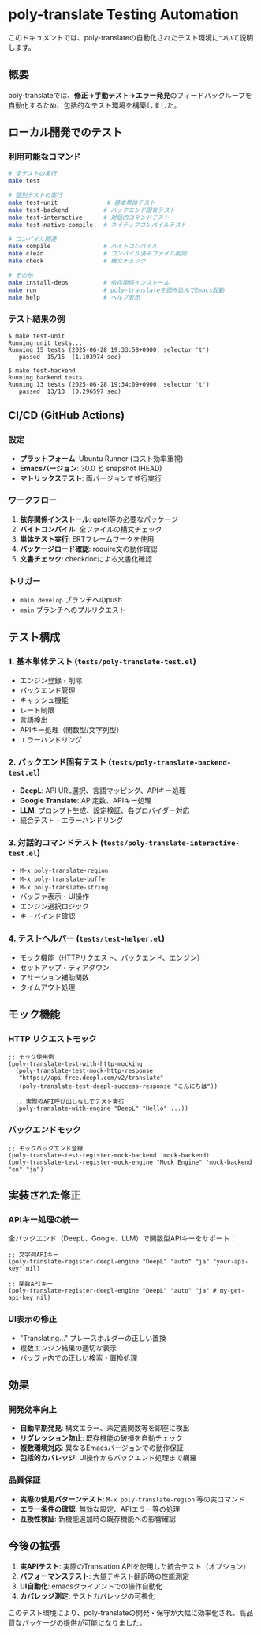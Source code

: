 # poly-translate Testing Automation

このドキュメントでは、poly-translateの自動化されたテスト環境について説明します。

## 概要

poly-translateでは、**修正→手動テスト→エラー発見**のフィードバックループを自動化するため、包括的なテスト環境を構築しました。

## ローカル開発でのテスト

### 利用可能なコマンド

```bash
# 全テストの実行
make test

# 個別テストの実行
make test-unit              # 基本単体テスト
make test-backend          # バックエンド固有テスト
make test-interactive      # 対話的コマンドテスト
make test-native-compile   # ネイティブコンパイルテスト

# コンパイル関連
make compile               # バイトコンパイル
make clean                 # コンパイル済みファイル削除
make check                 # 構文チェック

# その他
make install-deps          # 依存関係インストール
make run                   # poly-translateを読み込んでEmacs起動
make help                  # ヘルプ表示
```

### テスト結果の例

```
$ make test-unit
Running unit tests...
Running 15 tests (2025-06-28 19:33:58+0900, selector 't')
   passed  15/15  (1.103974 sec)

$ make test-backend
Running backend tests...
Running 13 tests (2025-06-28 19:34:09+0900, selector 't')
   passed  13/13  (0.296597 sec)
```

## CI/CD (GitHub Actions)

### 設定

- **プラットフォーム**: Ubuntu Runner (コスト効率重視)
- **Emacsバージョン**: 30.0 と snapshot (HEAD)
- **マトリックステスト**: 両バージョンで並行実行

### ワークフロー

1. **依存関係インストール**: gptel等の必要なパッケージ
2. **バイトコンパイル**: 全ファイルの構文チェック
3. **単体テスト実行**: ERTフレームワークを使用
4. **パッケージロード確認**: require文の動作確認
5. **文書チェック**: checkdocによる文書化確認

### トリガー

- `main`, `develop` ブランチへのpush
- `main` ブランチへのプルリクエスト

## テスト構成

### 1. 基本単体テスト (`tests/poly-translate-test.el`)

- エンジン登録・削除
- バックエンド管理
- キャッシュ機能
- レート制限
- 言語検出
- APIキー処理（関数型/文字列型）
- エラーハンドリング

### 2. バックエンド固有テスト (`tests/poly-translate-backend-test.el`)

- **DeepL**: API URL選択、言語マッピング、APIキー処理
- **Google Translate**: API定数、APIキー処理
- **LLM**: プロンプト生成、設定検証、各プロバイダー対応
- 統合テスト・エラーハンドリング

### 3. 対話的コマンドテスト (`tests/poly-translate-interactive-test.el`)

- `M-x poly-translate-region`
- `M-x poly-translate-buffer`
- `M-x poly-translate-string`
- バッファ表示・UI操作
- エンジン選択ロジック
- キーバインド確認

### 4. テストヘルパー (`tests/test-helper.el`)

- モック機能（HTTPリクエスト、バックエンド、エンジン）
- セットアップ・ティアダウン
- アサーション補助関数
- タイムアウト処理

## モック機能

### HTTP リクエストモック

```elisp
;; モック使用例
(poly-translate-test-with-http-mocking
  (poly-translate-test-mock-http-response
   "https://api-free.deepl.com/v2/translate"
   (poly-translate-test-deepl-success-response "こんにちは"))

  ;; 実際のAPI呼び出しなしでテスト実行
  (poly-translate-with-engine "DeepL" "Hello" ...))
```

### バックエンドモック

```elisp
;; モックバックエンド登録
(poly-translate-test-register-mock-backend 'mock-backend)
(poly-translate-test-register-mock-engine "Mock Engine" 'mock-backend "en" "ja")
```

## 実装された修正

### APIキー処理の統一

全バックエンド（DeepL、Google、LLM）で関数型APIキーをサポート：

```elisp
;; 文字列APIキー
(poly-translate-register-deepl-engine "DeepL" "auto" "ja" "your-api-key" nil)

;; 関数APIキー
(poly-translate-register-deepl-engine "DeepL" "auto" "ja" #'my-get-api-key nil)
```

### UI表示の修正

- "Translating..." プレースホルダーの正しい置換
- 複数エンジン結果の適切な表示
- バッファ内での正しい検索・置換処理

## 効果

### 開発効率向上

- **自動早期発見**: 構文エラー、未定義関数等を即座に検出
- **リグレッション防止**: 既存機能の破損を自動チェック
- **複数環境対応**: 異なるEmacsバージョンでの動作保証
- **包括的カバレッジ**: UI操作からバックエンド処理まで網羅

### 品質保証

- **実際の使用パターンテスト**: `M-x poly-translate-region` 等の実コマンド
- **エラー条件の確認**: 無効な設定、APIエラー等の処理
- **互換性検証**: 新機能追加時の既存機能への影響確認

## 今後の拡張

1. **実APIテスト**: 実際のTranslation APIを使用した統合テスト（オプション）
2. **パフォーマンステスト**: 大量テキスト翻訳時の性能測定
3. **UI自動化**: emacsクライアントでの操作自動化
4. **カバレッジ測定**: テストカバレッジの可視化

このテスト環境により、poly-translateの開発・保守が大幅に効率化され、高品質なパッケージの提供が可能になりました。